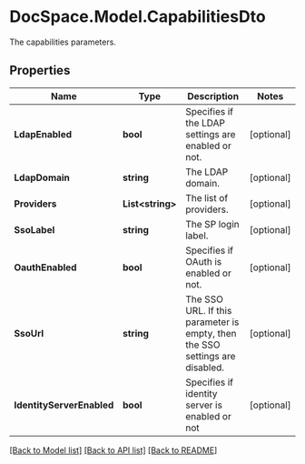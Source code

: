 # DocSpace.Model.CapabilitiesDto
The capabilities parameters.

## Properties

Name | Type | Description | Notes
------------ | ------------- | ------------- | -------------
**LdapEnabled** | **bool** | Specifies if the LDAP settings are enabled or not. | [optional] 
**LdapDomain** | **string** | The LDAP domain. | [optional] 
**Providers** | **List&lt;string&gt;** | The list of providers. | [optional] 
**SsoLabel** | **string** | The SP login label. | [optional] 
**OauthEnabled** | **bool** | Specifies if OAuth is enabled or not. | [optional] 
**SsoUrl** | **string** | The SSO URL. If this parameter is empty, then the SSO settings are disabled. | [optional] 
**IdentityServerEnabled** | **bool** | Specifies if identity server is enabled or not | [optional] 

[[Back to Model list]](../README.md#documentation-for-models) [[Back to API list]](../README.md#documentation-for-api-endpoints) [[Back to README]](../README.md)

